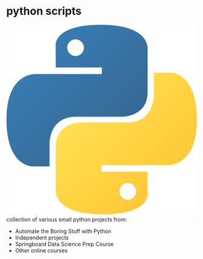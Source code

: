 # python scripts 
![Python Logo](images/python.png)     
collection of various small python projects from:
- Automate the Boring Stuff with Python
- Independent projects
- Springboard Data Science Prep Course
- Other online courses

